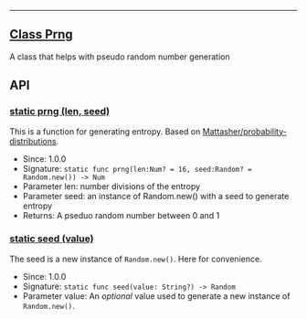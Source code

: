 <!-- file: domepunk/science/random.wren -->
<!-- documentation automatically generated using domepunk/tools/doc -->
---
## [Class Prng](https://github.com/ninjascl/domepunk/blob/main/domepunk/science/random.wren#L8)


A class that helps with pseudo random number generation

## API

### [static prng (len, seed)](https://github.com/ninjascl/domepunk/blob/main/domepunk/science/random.wren#L18)


This is a function for generating entropy.
Based on [Mattasher/probability-distributions](https://github.com/Mattasher/probability-distributions/blob/master/index.js#L32).
- Since: 1.0.0
- Signature: `static func prng(len:Num? = 16, seed:Random? = Random.new()) -> Num`
- Parameter len: number divisions of the entropy
- Parameter seed: an instance of Random.new() with a seed to generate entropy
- Returns: A pseduo random number between 0 and 1

### [static seed (value)](https://github.com/ninjascl/domepunk/blob/main/domepunk/science/random.wren#L50)


The seed is a new instance of `Random.new()`. Here for convenience.
- Since: 1.0.0
- Signature: `static func seed(value: String?) -> Random`
- Parameter value: An _optional_ value used to generate a new instance of `Random.new()`.
